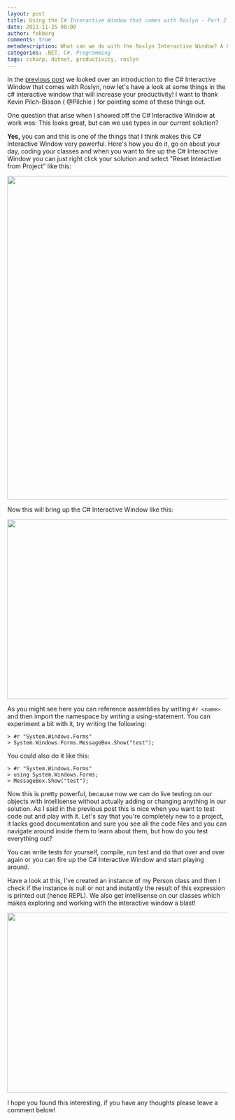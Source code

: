 ```yaml
---
layout: post
title: Using the C# Interactive Window that comes with Roslyn - Part 2
date: 2011-11-25 08:00
author: fekberg
comments: true
metadescription: What can we do with the Roslyn Interactive Window? A C# REPL can help you explore language features without a big fuss.
categories: .NET, C#, Programming
tags: csharp, dotnet, productivity, roslyn
---
```

In the <a href="http://www.filipekberg.se/2011/11/14/using-the-c-interactive-window-that-comes-with-roslyn/">previous post</a> we looked over an introduction to the C# Interactive Window that comes with Roslyn, now let's have a look at some things in the c# interactive window that will increase your productivity! I want to thank Kevin Pilch-Bisson ( @Pilchie ) for pointing some of these things out.

One question that arise when I showed off the C# Interactive Window at work was: This looks great, but can we use types in our current solution?<!--excerpt-->

<strong>Yes,</strong> you can and this is one of the things that I think makes this C# Interactive Window very powerful. Here's how you do it, go on about your day, coding your classes and when you want to fire up the C# Interactive Window you can just right click your solution and select "Reset Interactive from Project" like this:

<a href="http://cdn.filipekberg.se/fekberg-blog/wp-content/uploads/2011/11/csharp_interactive_8.png"><img src="http://cdn.filipekberg.se/fekberg-blog/wp-content/uploads/2011/11/csharp_interactive_8.png" alt="" title="csharp_interactive_8" width="729" height="739" class="alignnone size-full wp-image-479" /></a>

Now this will bring up the C# Interactive Window like this:

<a href="http://cdn.filipekberg.se/fekberg-blog/wp-content/uploads/2011/11/csharp_interactive_9.png"><img src="http://cdn.filipekberg.se/fekberg-blog/wp-content/uploads/2011/11/csharp_interactive_9.png" alt="" title="csharp_interactive_9" width="627" height="410" class="alignnone size-full wp-image-483" /></a>

As you might see here you can reference assemblies by writing `#r <name>` and then import the namespace by writing a using-statement. You can experiment a bit with it, try writing the following:

	> #r "System.Windows.Forms"
	> System.Windows.Forms.MessageBox.Show("test");

You could also do it like this:

	> #r "System.Windows.Forms"
	> using System.Windows.Forms;
	> MessageBox.Show("test");

Now this is pretty powerful, because now we can do live testing on our objects with intellisense without actually adding or changing anything in our solution. As I said in the previous post this is nice when you want to test code out and play with it. Let's say that you're completely new to a project, it lacks good documentation and sure you see all the code files and you can navigate around inside them to learn about them, but how do you test everything out?

You can write tests for yourself, compile, run test and do that over and over again or you can fire up the C# Interactive Window and start playing around. 

Have a look at this, I've created an instance of my Person class and then I check if the instance is null or not and instantly the result of this expression is printed out (hence REPL). We also get intellisense on our classes which makes exploring and working with the interactive window a blast!

<a href="http://cdn.filipekberg.se/fekberg-blog/wp-content/uploads/2011/11/csharp_interactive_10.png"><img src="http://cdn.filipekberg.se/fekberg-blog/wp-content/uploads/2011/11/csharp_interactive_10.png" alt="" title="csharp_interactive_10" width="626" height="411" class="alignnone size-full wp-image-484" /></a>

I hope you found this interesting, if you have any thoughts please leave a comment below!
